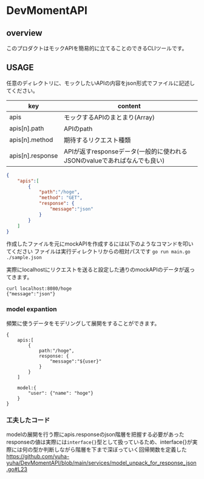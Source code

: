 # DevMomentAPI

## overview
このプロダクトはモックAPIを簡易的に立てることのできるCLIツールです。

## USAGE
任意のディレクトリに、モックしたいAPIの内容をjson形式でファイルに記述してください。


|key|content| 
----|---------
|apis|モックするAPIのまとまり(Array)|
|apis[n].path|APIのpath|
|apis[n].method|期待するリクエスト種類|
|apis[n].response|APIが返すresponseデータ(一般的に使われるJSONのvalueであればなんでも良い)|

``` sample.json
{
    "apis":[
        {
            "path":"/hoge",
            "method": "GET",
            "response": {
                "message":"json"
            }
        }
    ]
}
```
作成したファイルを元にmockAPIを作成するには以下のようなコマンドを叩いてください
ファイルは実行ディレクトリからの相対パスです
`go run main.go ./sample.json`


実際にlocalhostにリクエストを送ると設定した通りのmockAPIのデータが返ってきます。
```
curl localhost:8080/hoge
{"message":"json"}
```

### model expantion
頻繁に使うデータをモデリングして展開をすることができます。
```
{
    apis:[
        {
            path:"/hoge",
            response: {
                "message":"${user}"
            }
        }
    ]

    model:{
        "user": {"name": "hoge"}
    }
}
```


### 工夫したコード
modelの展開を行う際にapis.responseのjson階層を把握する必要があった
responseの値は実際には`interface{}`型として扱っているため、interface{}が実際には何の型か判断しながら階層を下まで深ぼっていく回帰関数を定義した
https://github.com/yuha-yuha/DevMomentAPI/blob/main/services/model_unpack_for_response_json.go#L23
